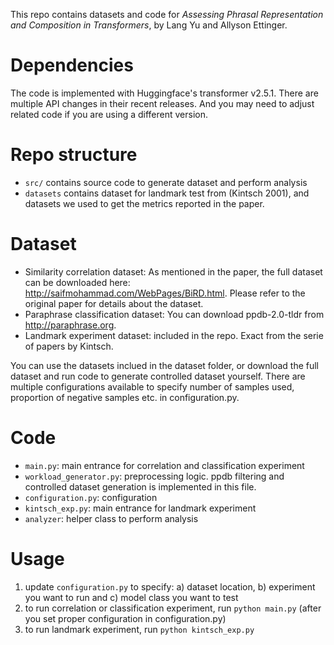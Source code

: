 This repo contains datasets and code for *Assessing Phrasal Representation and Composition in Transformers*, by Lang Yu and Allyson Ettinger.

# Dependencies
The code is implemented with Huggingface's transformer v2.5.1. There are multiple API changes in their recent releases. And you may need to adjust related code if you are using a different version.
# Repo structure
- `src/` contains source code to generate dataset and perform analysis
- `datasets` contains dataset for landmark test from (Kintsch 2001), and datasets we used to get the metrics reported in the paper.
# Dataset
- Similarity correlation dataset: As mentioned in the paper, the full dataset can be downloaded here: http://saifmohammad.com/WebPages/BiRD.html. Please refer to the original paper for details about the dataset.
- Paraphrase classification dataset: You can download ppdb-2.0-tldr from http://paraphrase.org.
- Landmark experiment dataset: included in the repo. Exact from the serie of papers by Kintsch.

You can use the datasets inclued in the dataset folder, or download the full dataset and run code to generate controlled dataset yourself. There are multiple configurations available to specify number of samples used, proportion of negative samples etc. in configuration.py.
# Code
- `main.py`: main entrance for correlation and classification experiment
- `workload_generator.py`: preprocessing logic. ppdb filtering and controlled dataset generation is implemented in this file.
- `configuration.py`: configuration
- `kintsch_exp.py`: main entrance for landmark experiment
- `analyzer`: helper class to perform analysis
# Usage
1. update `configuration.py` to specify: a) dataset location, b) experiment you want to run and c) model class you want to test
2. to run correlation or classification experiment, run `python main.py` (after you set proper configuration in configuration.py)
3. to run landmark experiment, run `python kintsch_exp.py`